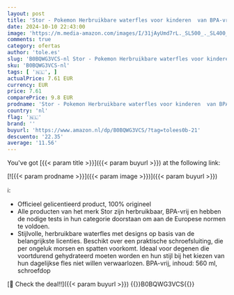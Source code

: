 ```yaml
---
layout: post
title: 'Stor - Pokemon Herbruikbare waterfles voor kinderen  van BPA-vrij kunststof  560 ml'
date: 2024-10-10 22:43:00
image: 'https://m.media-amazon.com/images/I/31jAyUmd7rL._SL500_._SL400_.jpg'
comments: true
category: ofertas
author: 'tole.es'
slug: 'B0BQWG3VCS-nl Stor - Pokemon Herbruikbare waterfles voor kinderen van...'
sku: 'B0BQWG3VCS-nl'
tags: [ '🇳🇱', ]
actualPrice: 7.61 EUR
currency: EUR
price: 7.61
comparePrice: 9.8 EUR
prodname: 'Stor - Pokemon Herbruikbare waterfles voor kinderen  van BPA-vrij kunststof  560 ml'
country: 'nl'
flag: '🇳🇱'
brand: ''
buyurl: 'https://www.amazon.nl/dp/B0BQWG3VCS/?tag=tolees0b-21'
descuento: '22.35'
average: '11.56'
---
```


You've got [{{< param title >}}]({{< param buyurl >}}) at the following link:

[![{{< param prodname >}}]({{< param image >}})]({{< param buyurl >}})

ℹ️:

- Officieel gelicentieerd product, 100% origineel
- Alle producten van het merk Stor zijn herbruikbaar, BPA-vrij en hebben de nodige tests in hun categorie doorstaan om aan de Europese normen te voldoen.
- Stijlvolle, herbruikbare waterfles met designs op basis van de belangrijkste licenties. Beschikt over een praktische schroefsluiting, die per ongeluk morsen en spatten voorkomt. Ideaal voor degenen die voortdurend gehydrateerd moeten worden en hun stijl bij het kiezen van hun dagelijkse fles niet willen verwaarlozen. BPA-vrij, inhoud: 560 ml, schroefdop

[🛒 Check the deal!!]({{< param buyurl >}})
{{<world>}}B0BQWG3VCS{{</world>}}
